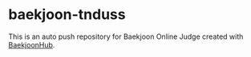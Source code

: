 # baekjoon-tnduss
This is an auto push repository for Baekjoon Online Judge created with [BaekjoonHub](https://github.com/BaekjoonHub/BaekjoonHub).
